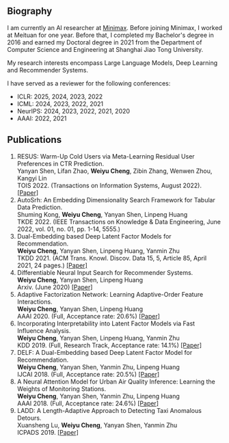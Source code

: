 
## Biography
I am currently an AI researcher at [Minimax](https://www.minimaxi.com/en).
Before joining Minimax, I worked at Meituan for one year. 
Before that, I completed my Bachelor's degree in 2016 and earned my Doctoral degree in 2021 from the Department of Computer Science and Engineering at Shanghai Jiao Tong University.

My research interests encompass Large Language Models, Deep Learning and Recommender Systems.

I have served as a reviewer for the following conferences:

- ICLR: 2025, 2024, 2023, 2022
- ICML: 2024, 2023, 2022, 2021
- NeurIPS: 2024, 2023, 2022, 2021, 2020
- AAAI: 2022, 2021


## Publications 
1. RESUS: Warm-Up Cold Users via Meta-Learning Residual User Preferences in CTR Prediction.  
Yanyan Shen, Lifan Zhao, **Weiyu Cheng**, Zibin Zhang, Wenwen Zhou, Kangyi Lin   
TOIS 2022. (Transactions on Information Systems, August 2022). [[Paper]](https://dl.acm.org/doi/10.1145/3564283)  
2. AutoSrh: An Embedding Dimensionality Search Framework for Tabular Data Prediction.  
Shuming Kong, **Weiyu Cheng**, Yanyan Shen, Linpeng Huang  
TKDE 2022. (IEEE Transactions on Knowledge & Data Engineering, June 2022, vol. 01, no. 01, pp. 1-14, 5555.)  
3. Dual-Embedding based Deep Latent Factor Models for Recommendation.  
**Weiyu Cheng**, Yanyan Shen, Linpeng Huang, Yanmin Zhu   
TKDD 2021. (ACM Trans. Knowl. Discov. Data 15, 5, Article 85, April 2021, 24 pages.) [[Paper]](https://dl.acm.org/doi/10.1145/3447395?cid=99659335273)  
4. Differentiable Neural Input Search for Recommender Systems.  
**Weiyu Cheng**, Yanyan Shen, Linpeng Huang    
Arxiv. (June 2020) [[Paper]](https://arxiv.org/pdf/2006.04466.pdf) 
5. Adaptive Factorization Network: Learning Adaptive-Order Feature Interactions.  
**Weiyu Cheng**, Yanyan Shen, Linpeng Huang     
AAAI 2020. (Full, Acceptance rate: 20.6%) [[Paper]](https://weiyucheng.github.io/Files/AAAI-ChengW.1650.pdf)  
6. Incorporating Interpretability into Latent Factor Models via Fast Influence Analysis.  
**Weiyu Cheng**, Yanyan Shen, Linpeng Huang, Yanmin Zhu     
KDD 2019. (Full, Research Track, Acceptance rate: 14.1%) [[Paper]](https://dl.acm.org/doi/10.1145/3292500.3330857?cid=99659335273)
7. DELF: A Dual-Embedding based Deep Latent Factor Model for Recommendation.  
**Weiyu Cheng**, Yanyan Shen, Yanmin Zhu, Linpeng Huang    
IJCAI 2018. (Full, Acceptance rate: 20.5%) [[Paper]](https://weiyucheng.github.io/Files/0462.pdf)
8. A Neural Attention Model for Urban Air Quality Inference: Learning the Weights of Monitoring Stations.  
**Weiyu Cheng**, Yanyan Shen, Yanmin Zhu, Linpeng Huang   
AAAI 2018. (Full, Acceptance rate: 24.6%) [[Paper]](https://weiyucheng.github.io/Files/16607-76685-1-PB.pdf)   
9. LADD: A Length-Adaptive Approach to Detecting Taxi Anomalous Detours.  
Xuansheng Lu, **Weiyu Cheng**, Yanyan Shen, Yanmin Zhu   
ICPADS 2019. [[Paper]](https://ieeexplore.ieee.org/abstract/document/8975724)

